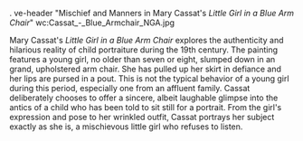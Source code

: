 . ve-header "Mischief and Manners in Mary Cassat's *Little Girl in a Blue Arm Chair*" wc:Cassat_-_Blue_Armchair_NGA.jpg 

Mary Cassat's *Little Girl in a Blue Arm Chair* explores the authenticity and hilarious reality of child portraiture during the 19th century. The painting features a young girl, no older than seven or eight, slumped down in an grand, upholstered arm chair. She has pulled up her skirt in defiance and her lips are pursed in a pout. This is not the typical behavior of a young girl during this period, especially one from an affluent family. Cassat deliberately chooses to offer a sincere, albeit laughable glimpse into the antics of a child who has been told to sit still for a portrait. From the girl's expression and pose to her wrinkled outfit, Cassat portrays her subject exactly as she is, a mischievous little girl who refuses to listen.
 

